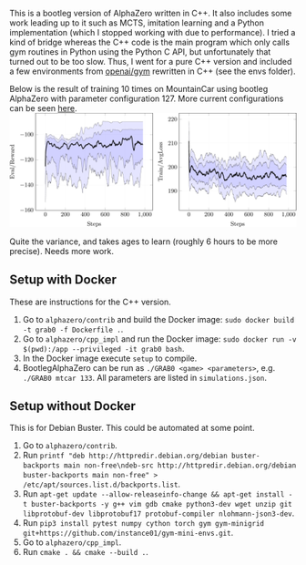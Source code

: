 This is a bootleg version of AlphaZero written in C++. It also includes some work leading up to it such as MCTS, imitation learning and a Python implementation (which I stopped working with due to performance). I tried a kind of bridge whereas the C++ code is the main program which only calls gym routines in Python using the Python C API, but unfortunately that turned out to be too slow. Thus, I went for a pure C++ version and included a few environments from [openai/gym](https://github.com/openai/gym/) rewritten in C++ (see the envs folder).

Below is the result of training 10 times on MountainCar using bootleg AlphaZero with parameter configuration 127. More current configurations can be seen [here](https://github.com/instance01/BootlegAlphaZero/blob/master/alphazero/cpp_impl/results.md).
<img src=".github/cpp_mtcar_127.png" /> 

Quite the variance, and takes ages to learn (roughly 6 hours to be more precise). Needs more work.

## Setup with Docker

These are instructions for the C++ version.

1. Go to `alphazero/contrib` and build the Docker image: `sudo docker build -t grab0 -f Dockerfile .`.
2. Go to `alphazero/cpp_impl` and run the Docker image: `sudo docker run -v $(pwd):/app --privileged -it grab0 bash`.
3. In the Docker image execute `setup` to compile.
4. BootlegAlphaZero can be run as `./GRAB0 <game> <parameters>`, e.g. `./GRAB0 mtcar 133`. All parameters are listed in `simulations.json`.

## Setup without Docker

This is for Debian Buster. This could be automated at some point.

1. Go to `alphazero/contrib`.
2. Run `printf "deb http://httpredir.debian.org/debian buster-backports main non-free\ndeb-src http://httpredir.debian.org/debian buster-backports main non-free" > /etc/apt/sources.list.d/backports.list`.
3. Run `apt-get update --allow-releaseinfo-change && apt-get install -t buster-backports -y g++ vim gdb cmake python3-dev wget unzip git libprotobuf-dev libprotobuf17 protobuf-compiler nlohmann-json3-dev`.
4. Run `pip3 install pytest numpy cython torch gym gym-minigrid git+https://github.com/instance01/gym-mini-envs.git`.
5. Go to `alphazero/cpp_impl`.
6. Run `cmake . && cmake --build .`.

